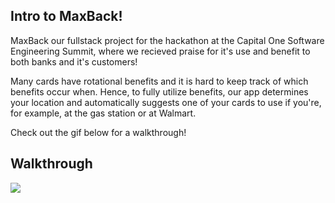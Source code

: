 ## Intro to MaxBack!
MaxBack our fullstack project for the hackathon at the Capital One Software Engineering Summit, where we recieved praise for it's use and benefit to both banks and it's customers!

Many cards have rotational benefits and it is hard to keep track of which benefits occur when. Hence, to fully utilize benefits, our app determines your location and automatically suggests one of your cards to use if you're, for example, at the gas station or at Walmart. 

Check out the gif below for a walkthrough!

## Walkthrough
![](Media/maxback.gif)

